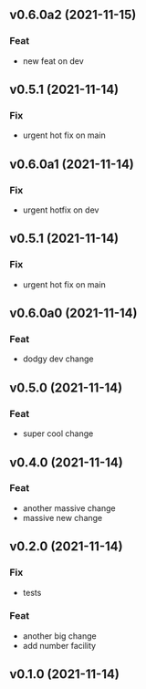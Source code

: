 ## v0.6.0a2 (2021-11-15)

### Feat

- new feat on dev

## v0.5.1 (2021-11-14)

### Fix

- urgent hot fix on main

## v0.6.0a1 (2021-11-14)

### Fix

- urgent hotfix on dev

## v0.5.1 (2021-11-14)

### Fix

- urgent hot fix on main

## v0.6.0a0 (2021-11-14)

### Feat

- dodgy dev change

## v0.5.0 (2021-11-14)

### Feat

- super cool change

## v0.4.0 (2021-11-14)

### Feat

- another massive change
- massive new change

## v0.2.0 (2021-11-14)

### Fix

- tests

### Feat

- another big change
- add number facility

## v0.1.0 (2021-11-14)
